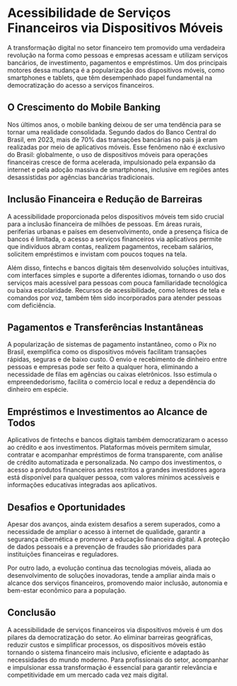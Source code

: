 # Acessibilidade de Serviços Financeiros via Dispositivos Móveis

A transformação digital no setor financeiro tem promovido uma verdadeira revolução na forma como pessoas e empresas acessam e utilizam serviços bancários, de investimento, pagamentos e empréstimos. Um dos principais motores dessa mudança é a popularização dos dispositivos móveis, como smartphones e tablets, que têm desempenhado papel fundamental na democratização do acesso a serviços financeiros.

## O Crescimento do Mobile Banking

Nos últimos anos, o mobile banking deixou de ser uma tendência para se tornar uma realidade consolidada. Segundo dados do Banco Central do Brasil, em 2023, mais de 70% das transações bancárias no país já eram realizadas por meio de aplicativos móveis. Esse fenômeno não é exclusivo do Brasil: globalmente, o uso de dispositivos móveis para operações financeiras cresce de forma acelerada, impulsionado pela expansão da internet e pela adoção massiva de smartphones, inclusive em regiões antes desassistidas por agências bancárias tradicionais.

## Inclusão Financeira e Redução de Barreiras

A acessibilidade proporcionada pelos dispositivos móveis tem sido crucial para a inclusão financeira de milhões de pessoas. Em áreas rurais, periferias urbanas e países em desenvolvimento, onde a presença física de bancos é limitada, o acesso a serviços financeiros via aplicativos permite que indivíduos abram contas, realizem pagamentos, recebam salários, solicitem empréstimos e invistam com poucos toques na tela.

Além disso, fintechs e bancos digitais têm desenvolvido soluções intuitivas, com interfaces simples e suporte a diferentes idiomas, tornando o uso dos serviços mais acessível para pessoas com pouca familiaridade tecnológica ou baixa escolaridade. Recursos de acessibilidade, como leitores de tela e comandos por voz, também têm sido incorporados para atender pessoas com deficiência.

## Pagamentos e Transferências Instantâneas

A popularização de sistemas de pagamento instantâneo, como o Pix no Brasil, exemplifica como os dispositivos móveis facilitam transações rápidas, seguras e de baixo custo. O envio e recebimento de dinheiro entre pessoas e empresas pode ser feito a qualquer hora, eliminando a necessidade de filas em agências ou caixas eletrônicos. Isso estimula o empreendedorismo, facilita o comércio local e reduz a dependência do dinheiro em espécie.

## Empréstimos e Investimentos ao Alcance de Todos

Aplicativos de fintechs e bancos digitais também democratizaram o acesso ao crédito e aos investimentos. Plataformas móveis permitem simular, contratar e acompanhar empréstimos de forma transparente, com análise de crédito automatizada e personalizada. No campo dos investimentos, o acesso a produtos financeiros antes restritos a grandes investidores agora está disponível para qualquer pessoa, com valores mínimos acessíveis e informações educativas integradas aos aplicativos.

## Desafios e Oportunidades

Apesar dos avanços, ainda existem desafios a serem superados, como a necessidade de ampliar o acesso à internet de qualidade, garantir a segurança cibernética e promover a educação financeira digital. A proteção de dados pessoais e a prevenção de fraudes são prioridades para instituições financeiras e reguladores.

Por outro lado, a evolução contínua das tecnologias móveis, aliada ao desenvolvimento de soluções inovadoras, tende a ampliar ainda mais o alcance dos serviços financeiros, promovendo maior inclusão, autonomia e bem-estar econômico para a população.

## Conclusão

A acessibilidade de serviços financeiros via dispositivos móveis é um dos pilares da democratização do setor. Ao eliminar barreiras geográficas, reduzir custos e simplificar processos, os dispositivos móveis estão tornando o sistema financeiro mais inclusivo, eficiente e adaptado às necessidades do mundo moderno. Para profissionais do setor, acompanhar e impulsionar essa transformação é essencial para garantir relevância e competitividade em um mercado cada vez mais digital.